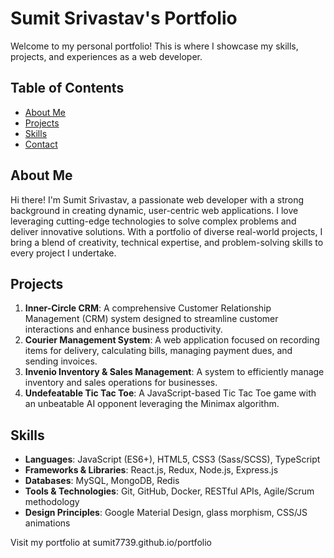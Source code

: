 # Sumit Srivastav's Portfolio

Welcome to my personal portfolio! This is where I showcase my skills, projects, and experiences as a web developer.

## Table of Contents
- [About Me](#about-me)
- [Projects](#projects)
- [Skills](#skills)
- [Contact](#contact)

## About Me
Hi there! I'm Sumit Srivastav, a passionate web developer with a strong background in creating dynamic, user-centric web applications. I love leveraging cutting-edge technologies to solve complex problems and deliver innovative solutions. With a portfolio of diverse real-world projects, I bring a blend of creativity, technical expertise, and problem-solving skills to every project I undertake.

## Projects
1. **Inner-Circle CRM**: A comprehensive Customer Relationship Management (CRM) system designed to streamline customer interactions and enhance business productivity.
2. **Courier Management System**: A web application focused on recording items for delivery, calculating bills, managing payment dues, and sending invoices.
3. **Invenio Inventory & Sales Management**: A system to efficiently manage inventory and sales operations for businesses.
4. **Undefeatable Tic Tac Toe**: A JavaScript-based Tic Tac Toe game with an unbeatable AI opponent leveraging the Minimax algorithm.

## Skills
- **Languages**: JavaScript (ES6+), HTML5, CSS3 (Sass/SCSS), TypeScript
- **Frameworks & Libraries**: React.js, Redux, Node.js, Express.js
- **Databases**: MySQL, MongoDB, Redis
- **Tools & Technologies**: Git, GitHub, Docker, RESTful APIs, Agile/Scrum methodology
- **Design Principles**: Google Material Design, glass morphism, CSS/JS animations

Visit my portfolio at sumit7739.github.io/portfolio
